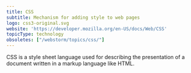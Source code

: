 ```yaml
---
title: CSS
subtitle: Mechanism for adding style to web pages
logo: css3-original.svg
website: 'https://developer.mozilla.org/en-US/docs/Web/CSS'
topicType: technology
obsoletes: ["/webstorm/topics/css/"]
---
```


CSS is a style sheet language used for describing the presentation of a document written in a markup language like HTML.
